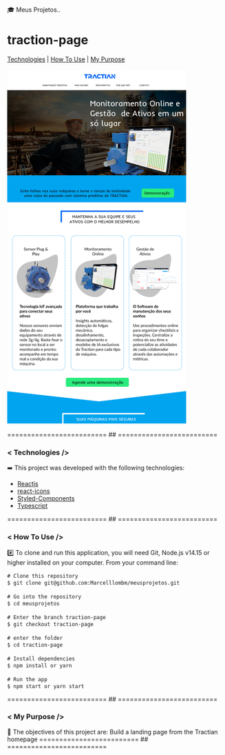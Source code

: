 :mortar_board: Meus Projetos..

# traction-page

[Technologies](#Technologies-traction-page)  |  [How To Use](#how-to-use-traction-page)  |  [My Purpose](#my-purpose-traction-page) 
</br></br>
<img src='img/traction-page.png' alt='traction-page'>

========================= ## =========================
<a id="Technologies-traction-page"></a>

### < Technologies />

:arrow_right:  This project was developed with the following technologies:

- [Reactjs](https://reactjs.org/)
- [react-icons](https://react-icons.github.io/react-icons/)
- [Styled-Components](https://styled-components.com/)
- [Typescript](https://www.typescriptlang.org/)


========================= ## =========================
<a id="how-to-use-traction-page"></a>

### < How To Use />
:hash: To clone and run this application, you will need Git, Node.js v14.15 or higher installed on your computer. From your command line:

```
# Clone this repository
$ git clone git@github.com:Marcelllombm/meusprojetos.git

# Go into the repository
$ cd meusprojetos

# Enter the branch traction-page
$ git checkout traction-page

# enter the folder
$ cd traction-page

# Install dependencies
$ npm install or yarn

# Run the app
$ npm start or yarn start
```
========================= ## =========================
<a id="my-purpose-traction-page"></a>

### < My Purpose />

:dart: The objectives of this project are: Build a landing page from the Tractian homepage
========================= ## =========================
